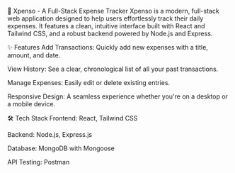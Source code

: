 💸 Xpenso - A Full-Stack Expense Tracker
Xpenso is a modern, full-stack web application designed to help users effortlessly track their daily expenses. It features a clean, intuitive interface built with React and Tailwind CSS, and a robust backend powered by Node.js and Express.

✨ Features
Add Transactions: Quickly add new expenses with a title, amount, and date.

View History: See a clear, chronological list of all your past transactions.

Manage Expenses: Easily edit or delete existing entries.

Responsive Design: A seamless experience whether you're on a desktop or a mobile device.

🛠️ Tech Stack
Frontend: React, Tailwind CSS

Backend: Node.js, Express.js

Database: MongoDB with Mongoose

API Testing: Postman 
